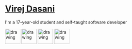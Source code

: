 # [Virej Dasani](https://virejdasani.github.io/)
 I'm a 17-year-old student and self-taught software developer

<a href="https://twitter.com/virejdasani"><img src="https://raw.githubusercontent.com/gauravghongde/social-icons/master/PNG/Color/Twitter.png" alt="drawing" width="50"/></a>
<a href="https://instagram.com/virejdasani"><img src="https://raw.githubusercontent.com/gauravghongde/social-icons/master/PNG/Color/Instagram.png" alt="drawing" width="50"/></a>
<a href="https://www.youtube.com/channel/UCRzS48bskynAxoI38BFypfQ"><img src="https://raw.githubusercontent.com/gauravghongde/social-icons/master/PNG/Color/Youtube.png" alt="drawing" width="50"/></a>
<a href="https://www.linkedin.com/in/virej-dasani-b64470209/"><img src="https://raw.githubusercontent.com/gauravghongde/social-icons/master/PNG/Color/LinkedIN.png" alt="drawing" width="50"/></a>


<!--
![Github stats](https://github-readme-stats.vercel.app/api?username=virejdasani&count_private=true&show_icons=true&theme=radical&layout=compact)
![Top Langs](https://github-readme-stats.vercel.app/api/top-langs/?username=virejdasani&layout=compact&langs_count=100&hide=Mathematica,Kotlin,Shell,ShaderLab,GLSL,HLSL&theme=radical&exclude_repo=Planet-Portal,OverheatingChaosGame,FizzBuzz-EVERYTHING,ELEVATEgame,Eltusa1,Eltusa2,Eltusa3,Eltusa,AR-RR,ELECTRIFIED)                   
-->

<!--
<img src="https://user-images.githubusercontent.com/67495678/178329718-d897d973-a3fb-4d55-88ce-03dd9a4407a8.png" alt="loading..."  />
-->
